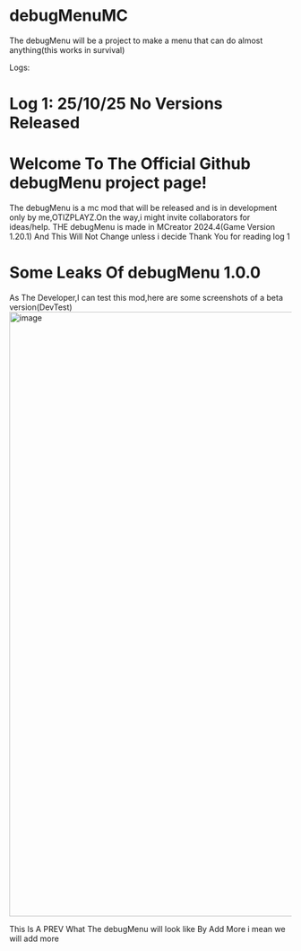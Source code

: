 # debugMenuMC
The debugMenu will be a project to make a menu that can do almost anything(this works in survival) 

Logs:

# Log 1:  25/10/25 No Versions Released
# Welcome To The Official Github debugMenu project page!
The debugMenu is a mc mod that will be released and is in development only by me,OTIZPLAYZ.On the way,i might invite collaborators for ideas/help.
THE debugMenu is made in MCreator 2024.4(Game Version 1.20.1) And This Will Not Change unless i decide
Thank You for reading log 1

# Some Leaks Of debugMenu 1.0.0
As The Developer,I can test this mod,here are some screenshots of a beta version(DevTest)
<img width="1918" height="1077" alt="image" src="https://github.com/user-attachments/assets/214a864d-f2ad-43fd-a327-0789340bd22a" />

This Is A PREV What The debugMenu will look like 
By Add More i mean we will add more


 

